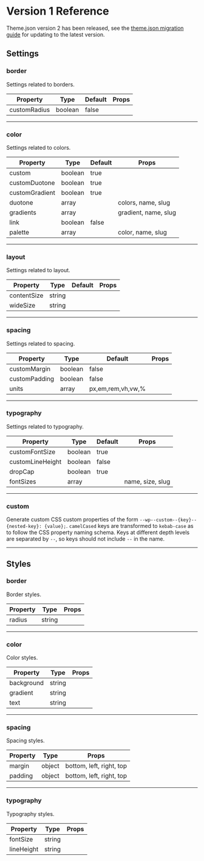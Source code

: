 # Version 1 Reference

Theme.json version 2 has been released, see the [theme.json migration guide](/docs/reference-guides/theme-json-reference/migrations.md#migrating-from-v1-to-v2) for updating to the latest version.

## Settings

### border

Settings related to borders.

| Property     | Type    | Default | Props |
| ------------ | ------- | ------- | ----- |
| customRadius | boolean | false   |       |

---

### color

Settings related to colors.

| Property       | Type    | Default | Props                |
| -------------- | ------- | ------- | -------------------- |
| custom         | boolean | true    |                      |
| customDuotone  | boolean | true    |                      |
| customGradient | boolean | true    |                      |
| duotone        | array   |         | colors, name, slug   |
| gradients      | array   |         | gradient, name, slug |
| link           | boolean | false   |                      |
| palette        | array   |         | color, name, slug    |

---

### layout

Settings related to layout.

| Property    | Type   | Default | Props |
| ----------- | ------ | ------- | ----- |
| contentSize | string |         |       |
| wideSize    | string |         |       |

---

### spacing

Settings related to spacing.

| Property      | Type    | Default           | Props |
| ------------- | ------- | ----------------- | ----- |
| customMargin  | boolean | false             |       |
| customPadding | boolean | false             |       |
| units         | array   | px,em,rem,vh,vw,% |       |

---

### typography

Settings related to typography.

| Property         | Type    | Default | Props            |
| ---------------- | ------- | ------- | ---------------- |
| customFontSize   | boolean | true    |                  |
| customLineHeight | boolean | false   |                  |
| dropCap          | boolean | true    |                  |
| fontSizes        | array   |         | name, size, slug |

---

### custom

Generate custom CSS custom properties of the form `--wp--custom--{key}--{nested-key}: {value};`. `camelCased` keys are transformed to `kebab-case` as to follow the CSS property naming schema. Keys at different depth levels are separated by `--`, so keys should not include `--` in the name.

---

## Styles

### border

Border styles.

| Property | Type   | Props |
| -------- | ------ | ----- |
| radius   | string |       |

---

### color

Color styles.

| Property   | Type   | Props |
| ---------- | ------ | ----- |
| background | string |       |
| gradient   | string |       |
| text       | string |       |

---

### spacing

Spacing styles.

| Property | Type   | Props                    |
| -------- | ------ | ------------------------ |
| margin   | object | bottom, left, right, top |
| padding  | object | bottom, left, right, top |

---

### typography

Typography styles.

| Property   | Type   | Props |
| ---------- | ------ | ----- |
| fontSize   | string |       |
| lineHeight | string |       |
